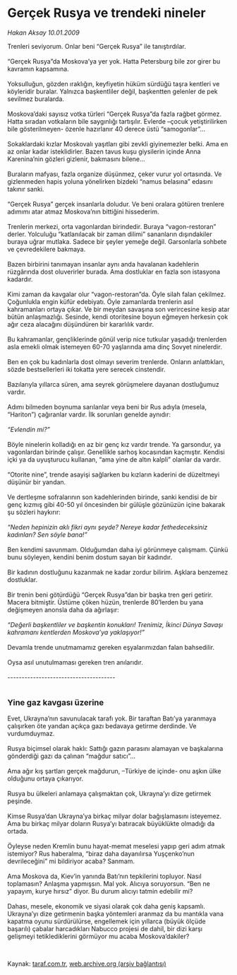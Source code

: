 # Gerçek Rusya ve trendeki nineler

*Hakan Aksay 10.01.2009*

<div class="taraf_structure_2col_1zq">
<div class="margen_n">



 <p>Trenleri seviyorum. Onlar beni “Gerçek Rusya” ile tanıştırdılar. <br/><br/>“Gerçek Rusya”da Moskova’ya yer yok. Hatta Petersburg bile zor girer bu kavramın kapsamına. <br/><br/>Yoksulluğun, gözden ıraklığın, keyfiyetin hüküm sürdüğü taşra kentleri ve köyleridir buralar. Yalnızca başkentliler değil, başkentten gelenler de pek sevilmez buralarda. <br/><br/>Moskova’daki sayısız votka türleri “Gerçek Rusya”da fazla rağbet görmez. Hatta sıradan votkaların bile saygınlığı tartışılır. Evlerde –çocuk yetiştirilirken bile gösterilmeyen- özenle hazırlanır 40 derece üstü “samogonlar”... <br/><br/>Sokaklardaki kızlar Moskovalı yaşıtları gibi zevkli giyinemezler belki. Ama en az onlar kadar isteklidirler. Bazen tavus kuşu giysilerin içinde Anna Karenina’nin gözleri gizlenir, bakmasını bilene... <br/><br/>Buraların mafyası, fazla organize düşünmez, çeker vurur yol ortasında. Ve gizlenmeden hapis yoluna yönelirken bizdeki “namus belasına” edasını takınır sanki. <br/><br/>“Gerçek Rusya” gerçek insanlarla doludur. Ve beni oralara götüren trenlere adımımı atar atmaz Moskova’nın bittiğini hissederim. <br/><br/>Trenlerin merkezi, orta vagonlardan birindedir. Buraya “vagon-restoran” derler. Yolculuğu “katlanılacak bir zaman dilimi” sananların dışındakiler buraya uğrar mutlaka. Sadece bir şeyler yemeğe değil. Garsonlarla sohbete ve çevredekilere bakmaya. <br/><br/>Bazen birbirini tanımayan insanlar aynı anda havalanan kadehlerin rüzgârında dost oluverirler burada. Ama dostluklar en fazla son istasyona kadardır. <br/><br/>Kimi zaman da kavgalar olur “vagon-restoran”da. Öyle silah falan çekilmez. Çoğunlukla engin küfür edebiyatı. Öyle zamanlarda trenlerin asıl kahramanları ortaya çıkar. Ve bir meydan savaşına son verircesine kesip atar bütün anlaşmazlığı. Sesinde, kendi otoritesine boyun eğmeyen herkesin çok ağır ceza alacağını düşündüren bir kararlılık vardır. <br/><br/>Bu kahramanlar, gençliklerinde gönül verip nice tutkular yaşadığı trenlerden asla emekli olmak istemeyen 60-70 yaşlarında ama dinç Sovyet ninelerdir. <br/><br/>Ben en çok bu kadınlarla dost olmayı severim trenlerde. Onların anlattıkları, sözde bestsellerleri iki tokatta yere serecek cinstendir. <br/><br/>Bazılarıyla yıllarca süren, ama seyrek görüşmelere dayanan dostluğumuz vardır. <br/><br/>Adımı bilmeden boynuma sarılanlar veya beni bir Rus adıyla (mesela, “Hariton”) çağıranlar vardır. İlk sorunları genelde aynıdır: <i><br/><br/>“Evlendin mi?”</i> <br/><br/>Böyle ninelerin kolladığı en az bir genç kız vardır trende. Ya garsondur, ya vagonlardan birinde çalışır. Genellikle sarhoş kocasından kaçmıştır. Kendisi içki ya da uyuşturucu kullanan, “ama yine de altın kalpli” olanlar da vardır. <br/><br/>“Otorite nine”, trende asayişi sağlarken bu kızların kaderini de düzeltmeyi düşünür bir yandan. <br/><br/>Ve dertleşme sofralarının son kadehlerinden birinde, sanki kendisi de bir genç kızmış gibi 40-50 yıl öncesinden bir gülüşle gözünüzün içine bakarak şu sözleri haykırır:<i> <br/><br/>“Neden hepinizin aklı fikri aynı şeyde? Nereye kadar fethedeceksiniz kadınları? Sen söyle bana!”</i> <br/><br/>Ben kendimi savunmam. Olduğumdan daha iyi görünmeye çalışmam. Çünkü bunu söyleyen, kendini benim dostum sayan bir kadındır. <br/><br/>Bir kadının dostluğunu kazanmak ne kadar zordur bilirim. Aşklara benzemez dostluklar. <br/><br/>Bir trenin beni götürdüğü “Gerçek Rusya”dan bir başka tren geri getirir. Macera bitmiştir. Üstüme çöken hüzün, trenlerde 80’lerden bu yana değişmeyen anonsla daha da ağırlaşır:<i> <br/><br/>“Değerli başkentliler ve başkentin konukları! Trenimiz, İkinci Dünya Savaşı kahramanı kentlerden Moskova’ya yaklaşıyor!”</i> <br/><br/>Devamla trende unutmamamız gereken eşyalarımızdan falan bahsedilir. <br/><br/>Oysa asıl unutulmaması gereken tren anılarıdır. <br/><br/>--------------------------------------<b></b> <br/><br/><font size="4"><br/><strong>Yine gaz kavgası üzerine <br/></strong></font><br/>Evet, Ukrayna’nın savunulacak tarafı yok. Bir taraftan Batı’ya yaranmaya çalışırken öte yandan açıkça gazı bedavaya getirme derdinde. Ve vurdumduymaz. <br/><br/>Rusya biçimsel olarak haklı: Sattığı gazın parasını alamayan ve başkalarına gönderdiği gazı da çalınan “mağdur satıcı”... <br/><br/>Ama ağır kış şartları gerçek mağdurun, –Türkiye de içinde- onu aşkın ülke olduğunu ortaya çıkarıyor. <br/><br/>Rusya bu ülkeleri anlamaya çalışmaktan çok, Ukrayna’yı dize getirmek peşinde. <br/><br/>Kimse Rusya’dan Ukrayna’ya birkaç milyar dolar bağışlamasını isteyemez. Ama bu birkaç milyar doların Rusya’yı batıracak büyüklükte olmadığı da ortada. <br/><br/>Öyleyse neden Kremlin bunu hayat-memat meselesi yapıp geri adım atmak istemiyor? Rus haberalma, “biraz daha dayanılırsa Yuşçenko’nun devrileceğini” mi bildiriyor acaba? Sanmam. <br/><br/>Ama Moskova da, Kiev’in yanında Batı’nın tepkilerini topluyor. Nasıl toplamasın? Anlaşma yapmışsın. Mal yok. Alıcıya soruyorsun. “Ben ne yapayım, kurye hırsız” diyor. Bu durum alıcıyı tatmin edebilir mi? <br/><br/>Dahası, mesele, ekonomik ve siyasi olarak çok daha geniş kapsamlı. Ukrayna’yı dize getirmenin başka yöntemleri aranmaz da bu mantıkla vana kapatma oyunu sürdürülürse, engellemek için yıllarca (büyük ölçüde başarılı) çabalar harcadıkları Nabucco projesi de dahil, bir dizi karşı gelişmeyi tetiklediklerini görmüyor mu acaba Moskova’dakiler?</p>

<br/>


<div id="taraf_not">
</div>

</div>


</div>

Kaynak: [taraf.com.tr](http://www.taraf.com.tr:80/makale/3484.htm), [web.archive.org (arşiv bağlantısı)](http://web.archive.org/web/20090309201123/http://www.taraf.com.tr:80/makale/3484.htm)
